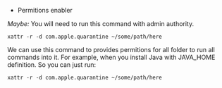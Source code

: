 * Permitions enabler

 _Maybe:_ You will need to run this command with admin authority.

 ```shell
 xattr -r -d com.apple.quarantine ~/some/path/here
 ```

 We can use this command to provides permitions for all folder to run all commands into it. For example, when you install Java with JAVA_HOME definition. So you can just run:

 ```shell
 xattr -r -d com.apple.quarantine ~/some/path/here
 ```
